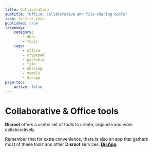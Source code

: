 ```yaml
---
title: Collaboration
subtitle: "Office, collaborative and file sharing tools"
icon: fa-file-text
published: true
taxonomy:
    category:
        - docs
        - topic
    tags:
        - office
        - cryptpad
        - pastebin
        - file
        - sharing
        - mumble
        - disapp
page-toc:
    active: false
---
```


# Collaborative & Office tools

**Disroot** offers a useful set of tools to create, organize and work collaboratively.

Remember that for extra convenience, there is also an app that gathers most of these tools and other **Disroot** services: [**DisApp**](../user/disapp).
